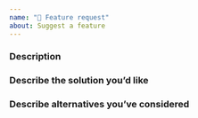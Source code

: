 ```yaml
---
name: "🚀 Feature request"
about: Suggest a feature
---
```

<!--

Hello.

Please search open and closed issues before submitting.

Existing issues often contain information about workarounds, resolution, or progress updates.

Thanks for your help.

-->

### Description
<!-- ✍️ A clear and concise description of the problem or missing capability... -->


### Describe the solution you’d like
<!-- ✍️ If you have a solution in mind, please describe it. -->


### Describe alternatives you’ve considered
<!-- ✍️ Have you considered any alternative solutions or workarounds? -->


<!--

Thank you for your time.

-->
